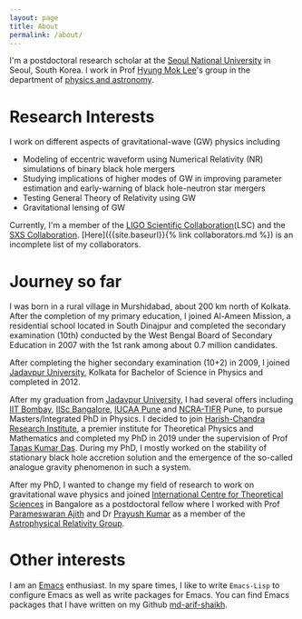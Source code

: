 ```yaml
---
layout: page
title: About
permalink: /about/
---
```


I'm a postdoctoral research scholar at the [Seoul National
University](https://en.snu.ac.kr) in Seoul, South Korea. I work in Prof [Hyung
Mok Lee](http://astro.snu.ac.kr/~hmlee/)'s group in the department of [physics
and astronomy](https://physics.snu.ac.kr/en).

# Research Interests
I work on different aspects of gravitational-wave (GW) physics including 
  - Modeling of eccentric waveform using Numerical Relativity (NR) simulations of binary black hole mergers
  - Studying implications of higher modes of GW in improving parameter estimation and early-warning of black hole-neutron star mergers
  - Testing General Theory of Relativity using GW
  - Gravitational lensing of GW

Currently, I'm a member of the [LIGO Scientific
Collaboration](https://www.ligo.org/)(LSC) and the [SXS
Collaboration](https://www.black-holes.org/). [Here]({{site.baseurl}}{% link
collaborators.md %}) is an incomplete list of my collaborators.

# Journey so far
I was born in a rural village in Murshidabad, about 200 km north of
Kolkata. After the completion of my primary education, I joined Al-Ameen
Mission, a residential school located in South Dinajpur and completed the
secondary examination (10th) conducted by the West Bengal Board of Secondary
Education in 2007 with the 1st rank among about 0.7 million candidates.

After completing the higher secondary examination (10+2) in 2009, I joined
[Jadavpur University](http://www.jaduniv.edu.in/), Kolkata for Bachelor of
Science in Physics and completed in 2012.

After my graduation from [Jadavpur University](http://www.jaduniv.edu.in/), I
had several offers including [IIT Bombay](https://www.iitb.ac.in/), [IISc
Bangalore](https://iisc.ac.in/), [IUCAA Pune](https://www.iucaa.in/en/) and
[NCRA-TIFR](http://www.ncra.tifr.res.in/ncra/main) Pune, to pursue
Masters/Integrated PhD in Physics.  I decided to join [Harish-Chandra Research
Institute](http://www.hri.res.in), a premier institute for Theoretical Physics
and Mathematics and completed my PhD in 2019 under the supervision of Prof
[Tapas Kumar Das](http://www.hri.res.in/~tapas/). During my PhD, I mostly
worked on the stability of stationary black hole accretion solution and the
emergence of the so-called analogue gravity phenomenon in such a system.

After my PhD, I wanted to change my field of research to work on gravitational
wave physics and joined [International Centre for Theoretical
Sciences](https://www.icts.res.in/) in Bangalore as a postdoctoral fellow where
I worked with Prof [Parameswaran
Ajith](https://home.icts.res.in/~ajith/Home.html) and Dr [Prayush
Kumar](https://www.icts.res.in/people/prayush-kumar) as a member of the
[Astrophysical Relativity Group](https://www.icts.res.in/research/astrorel).

# Other interests
I am an [Emacs](https://www.gnu.org/software/emacs/) enthusiast. In my spare times, I like to write `Emacs-Lisp` to configure Emacs as well as write packages for Emacs. You can find Emacs packages that I have written on my Github [md-arif-shaikh](https://github.com/md-arif-shaikh).
